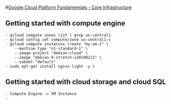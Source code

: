 #[Google Cloud Platform Fundamentals - Core Infrastructure](https://app.pluralsight.com/library/courses/google-cloud-platform-fundamentals-core-infrastructure/table-of-contents) 


## Getting started with compute engine 
    - gcloud compute zones list | grep us-central1
    - gcloud config set compute/zone us-central1-c 
    - gcloud compute instances create "my-vm-2" \
        --machine-type "n1-standard-1" \
        --image-project "debian-cloud" \
        --image "debian-9-stretch-v20190213" \
        --subnet "default" 
    - sudo apt-get install nginx-light -y c


## Getting started with cloud storage and cloud SQL
    - Compute Engine -> VM Instance 
    - 